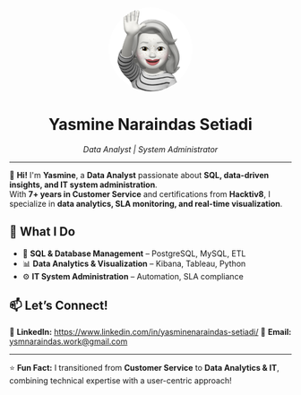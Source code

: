 <div align="center">
  <img src="avatar.png" width="150" height="150" style="border-radius:50%;" alt="Yasmine's Avatar">
  
  # Yasmine Naraindas Setiadi  
  *Data Analyst | System Administrator*  
</div>

---

👋 **Hi!** I'm **Yasmine**, a **Data Analyst** passionate about **SQL, data-driven insights, and IT system administration**.  
With **7+ years in Customer Service** and certifications from **Hacktiv8**, I specialize in **data analytics, SLA monitoring, and real-time visualization**.  

## 🚀 What I Do  
- 🔹 **SQL & Database Management** – PostgreSQL, MySQL, ETL  
- 📊 **Data Analytics & Visualization** – Kibana, Tableau, Python  
- ⚙️ **IT System Administration** – Automation, SLA compliance  

## 📫 Let’s Connect!  
🔗 **LinkedIn:** https://www.linkedin.com/in/yasminenaraindas-setiadi/ 
📩 **Email:** ysmnaraindas.work@gmail.com  

---

⭐ **Fun Fact:** I transitioned from **Customer Service** to **Data Analytics & IT**, combining technical expertise with a user-centric approach!  

